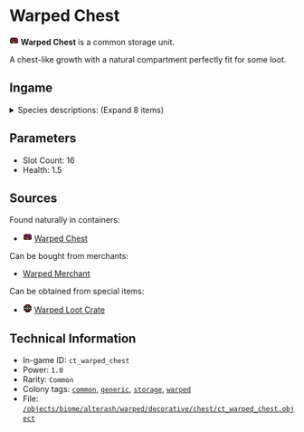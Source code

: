 # Warped Chest

<img src="https://raw.githubusercontent.com/Ceterai/Enternia/main/objects/biome/alterash/warped/decorative/chest/icon.png" alt="Warped Chest icon" loading="lazy" height=16px width="auto" /> **Warped Chest** is a common storage unit.

A chest-like growth with a natural compartment perfectly fit for some loot.

## Ingame

<details markdown="1"><summary>Species descriptions: (Expand 8 items)</summary>

- Alta: Warped chests are actually a bulbous growth called 'niishu'. It can slowly warp, or digest, stuff inside it.
- Apex: It's not just a chest, it's an organic creature.
- Avian: Creepy growing chest.
- Floran: Warpy chesst grew itssself on itss own. Floran Greenfinger hass to grow vine chesst by hand.
- Glitch: Disgusted. I assure you - you don't want to see what's inside and you don't even want to store something here.
- Human: This chest reminds me of a piñata. Although piñata is not alive.
- Hylotl: An organic chest made by some Floran.
- Novakid: Two-in-one. Floran can grow a chest and don't even bother to decorate it for any celebration, cuz it's already lookin' cool.

</details>

## Parameters

- Slot Count: 16  
- Health: 1.5

## Sources

Found naturally in containers:

- <img src="https://raw.githubusercontent.com/Ceterai/Enternia/main/objects/biome/alterash/warped/decorative/chest/icon.png" alt="Warped Chest icon" loading="lazy" height=16px width="auto" /> [Warped Chest](https://ceterai.github.io/MyEnternia/Wiki/WarpedChest)

Can be bought from merchants:

- [Warped Merchant](https://ceterai.github.io/MyEnternia/Wiki/WarpedMerchant)

Can be obtained from special items:

- <img src="https://raw.githubusercontent.com/Ceterai/Enternia/main/items/active/alta/loot/biome/ct_warped_loot.png" alt="Warped Loot Crate icon" loading="lazy" height=16px width="auto" /> [Warped Loot Crate](https://ceterai.github.io/MyEnternia/Wiki/WarpedLootCrate)

## Technical Information

- In-game ID: `ct_warped_chest`
- Power: `1.0`
- Rarity: `Common`
- Colony tags: [`common`](https://ceterai.github.io/MyEnternia/Wiki/Tags/Common), [`generic`](https://ceterai.github.io/MyEnternia/Wiki/Tags/Generic), [`storage`](https://ceterai.github.io/MyEnternia/Wiki/Tags/Storage), [`warped`](https://ceterai.github.io/MyEnternia/Wiki/Tags/Warped)
- File: [`/objects/biome/alterash/warped/decorative/chest/ct_warped_chest.object`](https://github.com/Ceterai/Enternia/blob/main/objects/biome/alterash/warped/decorative/chest/ct_warped_chest.object)
